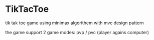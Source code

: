 # TikTacToe
tik tak toe game using minimax algorithem with mvc design pattern


the game support 2 game modes: pvp / pvc (player agains computer)
